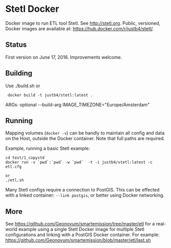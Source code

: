# Stetl Docker

Docker image to run ETL tool Stetl. See http://stetl.org.
Public, versioned, Docker images are available at: https://hub.docker.com/r/justb4/stetl/.

## Status

First version on June 17, 2016. Improvements welcome.

## Building

Use ./build.sh or

     docker build -t justb4/stetl:latest .

ARGs: optional --build-arg IMAGE_TIMEZONE="Europe/Amsterdam"

## Running

Mapping volumes (``docker -v``) can be handly to maintain all config and data on the Host, outside the Docker container. 
Note that full paths are required.

Example, running a basic Stetl example:

	cd test/1_copystd
	docker run -v `pwd`:`pwd` -w `pwd`  -t -i justb4/stetl:latest -c etl.cfg   

	or
	./etl.sh
	
Many Stetl configs require a connection to PostGIS. This can be effected with a linked container: ``--link postgis``, or
better using Docker networking.

## More

See https://github.com/Geonovum/smartemission/tree/master/etl for a real-world example using a single Stetl Docker image
for multiple Stetl configurations and linking with a PostGIS Docker container.  For example:
https://github.com/Geonovum/smartemission/blob/master/etl/last.sh
